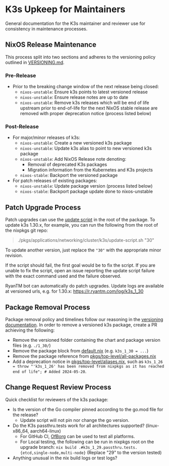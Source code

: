 
# K3s Upkeep for Maintainers

General documentation for the K3s maintainer and reviewer use for consistency in maintenance processes.

## NixOS Release Maintenance

This process split into two sections and adheres to the versioning policy outlined in [VERSIONING.md](VERSIONING.md).

### Pre-Release

* Prior to the breaking change window of the next release being closed:
  * `nixos-unstable`: Ensure k3s points to latest versioned release
  * `nixos-unstable`: Ensure release notes are up to date
  * `nixos-unstable`: Remove k3s releases which will be end of life upstream prior to end-of-life for the next NixOS stable release are removed with proper deprecation notice (process listed below)

### Post-Release

* For major/minor releases of k3s:
  * `nixos-unstable`: Create a new versioned k3s package
  * `nixos-unstable`: Update k3s alias to point to new versioned k3s package
  * `nixos-unstable`: Add NixOS Release note denoting:
    * Removal of deprecated K3s packages
    * Migration information from the Kubernetes and K3s projects
  * `nixos-stable`: Backport the versioned package
* For patch releases of existing packages:
  * `nixos-unstable`: Update package version (process listed below)
  * `nixos-stable`: Backport package update done to nixos-unstable

## Patch Upgrade Process

Patch upgrades can use the [update script](../update-script.sh) in the root of the package. To update k3s 1.30.x, for example, you can run the following from the root of the nixpkgs git repo:

> ./pkgs/applications/networking/cluster/k3s/update-script.sh "30"

To update another version, just replace the `"30"` with the appropriate minor revision.

If the script should fail, the first goal would be to fix the script. If you are unable to fix the script, open an issue reporting the update script failure with the exact command used and the failure observed.

RyanTM bot can automatically do patch upgrades. Update logs are available at versioned urls, e.g. for 1.30.x: https://r.ryantm.com/log/k3s_1_30

## Package Removal Process

Package removal policy and timelines follow our reasoning in the [versioning documentation](VERSIONING.md#patch-release-support-lifecycle). In order to remove a versioned k3s package, create a PR achieving the following:

* Remove the versioned folder containing the chart and package version files (e.g. `./1_30/`)
* Remove the package block from [default.nix](../default.nix) (e.g. `k3s_1_30 = ...`)
* Remove the package reference from [pkgs/top-level/all-packages.nix](/pkgs/top-level/all-packages.nix)
* Add a deprecation notice in [pkgs/top-level/aliases.nix](/pkgs/top-level/aliases.nix), such as `k3s_1_26 = throw "'k3s_1_26' has been removed from nixpkgs as it has reached end of life"; # Added 2024-05-20`.

## Change Request Review Process

Quick checklist for reviewers of the k3s package:

* Is the version of the Go compiler pinned according to the go.mod file for the release?
  * Update script will not pin nor change the go version.
* Do the K3s passthru.tests work for all architectures supported? (linux-x86_64, aarch64-linux)
  * For GitHub CI, [OfBorg](https://github.com/NixOS/ofborg) can be used to test all platforms.
  * For Local testing, the following can be run in nixpkgs root on the upgrade branch: `nix build .#k3s_1_29.passthru.tests.{etcd,single-node,multi-node}` (Replace "29" to the version tested)
* Anything unusual in the nix build logs or test logs?
